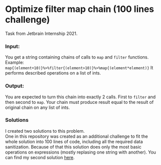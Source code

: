 # Optimize filter map chain (100 lines challenge)
Task from Jetbrain Internship 2021.

### Input:  
You get a string containing chains of calls to `map` and `filter` functions.   
Example:   
```map{(element+10)}%>%filter{(element>10)}%>%map{(element*element)}```
It performs described operations on a list of ints.

### Output:
You are expected to turn this chain into exactly 2 calls. First to `filter` and then second to `map`. Your chain must produce result equal to the result of original chain on any list of ints.

### Solutions
I created two solutions to this problem.   
One in this repository was created as an additional challenge to fit the whole solution into 100 lines of code, including all the required data sanitization. Because of that this solution does only the most basic operations on expressions (mostly replasing one string with another).
You can find my second solution [here](https://github.com/VladoCC/optimize-filter-map-chain).
